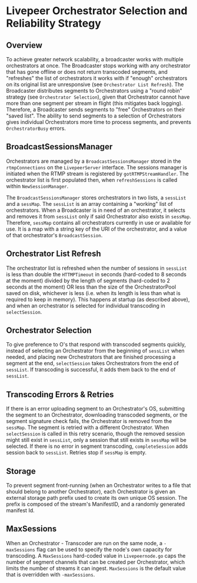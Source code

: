 # Livepeer Orchestrator Selection and Reliability Strategy

## Overview

To achieve greater network scalability, a broadcaster works with multiple orchestrators at once. The Broadcaster stops working with any orchestrator that has gone offline or does not return transcoded segments, and "refreshes" the list of orchestrators it works with if "enough" orchestrators on its original list are unresponsive (see `Orchestrator List Refresh`). The Broadcaster distributes segments to Orchestrators using a "round robin" strategy (see `Orchestrator Selection`), given that Orchestrator cannot have more than one segment per stream in flight (this mitigates back logging). Therefore, a Broadcaster sends segments to "free" Orchestrators on their "saved list". The ability to send segments to a selection of Orchestrators gives individual Orchestrators more time to process segments, and prevents `OrchestratorBusy` errors.

## BroadcastSessionsManager

Orchestrators are managed by a `BroadcastSessionsManager` stored in the `rtmpConnections` on the `LivepeerServer` interface. The sessions manager is initiated when the RTMP stream is registered by `gotRTMPStreamHandler`. The orchestrator list is first populated then, when `refreshSessions` is called within `NewSessionManager`.

The `BroadcastSessionsManager` stores orchestrators in two lists, a `sessList` and a `sessMap`.  The `sessList` is an array containing a "working" list of orchestrators. When a Broadcaster is in need of an orchestrator, it selects and removes it from `sessList` only if said Orchestrator also exists in `sessMap`. Therefore, `sessMap` contains all orchestrators currently in use or available for use. It is a map with a string key of the URI of the orchestrator, and a value of that orchestrator's `BroadcastSession`.

## Orchestrator List Refresh

The orchestrator list is refreshed when the number of sessions in `sessList` is less than double the `HTTMPTimeout` in seconds (hard-coded to 8 seconds at the moment) divided by the length of segments (hard-coded to 2 seconds at the moment) OR less than the size of the OrchestratorPool saved on disk, whichever is less (i.e. when its length is less than what is required to keep in memory). This happens at startup (as described above), and when an orchestrator is selected for individual transcoding in `selectSession`.

## Orchestrator Selection

To give preference to O's that respond with transcoded segments quickly, instead of selecting an Orchestrator from the beginning of `sessList` when needed, and placing new Orchestrators that are finished processing a segment at the end, `selectSession` takes Orchestrators from the end of `sessList`. If transcoding is successful, it adds them back to the end of `sessList`. 

## Transcoding Errors & Retries

If there is an error uploading segment to an Orchestrator's OS, submitting the segment to an Orchestrator, downloading transcoded segments, or the segment signature check fails, the Orchestrator is removed from the `sessMap`. The segment is retried with a different Orchestrator. When `selectSession` is called in this retry scenario, though the removed session might still exist in `sessList`, only a session that still exists in `sessMap` will be selected.  If there is no error in segment transcoding, `completeSession` adds session back to `sessList`. Retries stop if `sessMap` is empty.

## Storage

To prevent segment front-running (when an Orchestrator writes to a file that should belong to another Orchestrator), each Orchestrator is given an external storage path prefix used to create its own unique OS session. The prefix is composed of the stream's ManifestID, and a randomly generated manifest Id.

## MaxSessions

When an Orchestrator - Transcoder are run on the same node, a `-maxSessions` flag can be used to specify the node's own capacity for transcoding. A `MaxSessions` hard-coded value in `Livepeernode.go` caps the number of segment channels that can be created per Orchestrator, which limits the number of streams it can ingest. `MaxSessions` is the default value that is overridden with `-maxSessions`.
